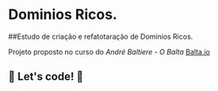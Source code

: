 # Dominios Ricos.
##Estudo de criação e refatotaração de Dominios Ricos.

Projeto proposto no curso do *André Baltiere* - _O Balta_
[Balta.io](https://balata.io)

 ## 🚀 Let's code! 🚀

